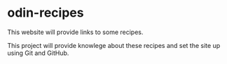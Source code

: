# odin-recipes

This website will provide links to some recipes.

This project will provide knowlege about these recipes and set the site up using Git and GitHub.